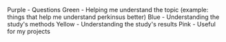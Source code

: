 Purple - Questions
Green - Helping me understand the topic (example: things that help me understand perkinsus better)
Blue - Understanding the study's methods
Yellow - Understanding the study's results
Pink - Useful for my projects

